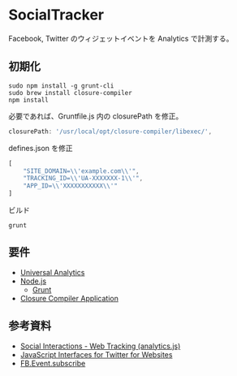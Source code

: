 # SocialTracker

Facebook, Twitter のウィジェットイベントを Analytics で計測する。


## 初期化

```shell
sudo npm install -g grunt-cli
sudo brew install closure-compiler
npm install
```

必要であれば、Gruntfile.js 内の closurePath を修正。

```js
closurePath: '/usr/local/opt/closure-compiler/libexec/',
```

defines.json を修正

```js
[
    "SITE_DOMAIN=\\'example.com\\'",
    "TRACKING_ID=\\'UA-XXXXXXX-1\\'",
    "APP_ID=\\'XXXXXXXXXXX\\'"
]
```

ビルド

```shell
grunt
```


## 要件

- [Universal Analytics](https://developers.google.com/analytics/devguides/collection/analyticsjs/)
- [Node.js](http://nodejs.org/)
    - [Grunt](http://gruntjs.com/)
- [Closure Compiler Application](https://developers.google.com/closure/compiler/docs/gettingstarted_app?hl=ja)


## 参考資料

- [Social Interactions - Web Tracking (analytics.js)](https://developers.google.com/analytics/devguides/collection/analyticsjs/social-interactions)
- [JavaScript Interfaces for Twitter for Websites](https://dev.twitter.com/docs/intents/events)
- [FB.Event.subscribe](https://developers.facebook.com/docs/reference/javascript/FB.Event.subscribe/)
